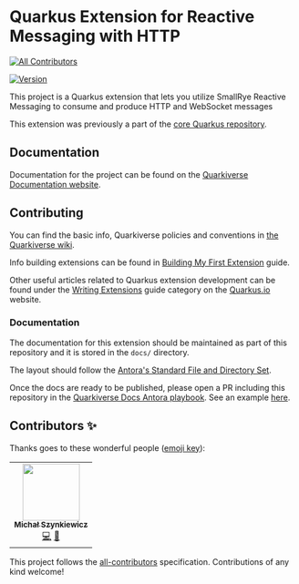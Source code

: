 # Quarkus Extension for Reactive Messaging with HTTP
<!-- ALL-CONTRIBUTORS-BADGE:START - Do not remove or modify this section -->
[![All Contributors](https://img.shields.io/badge/all_contributors-1-orange.svg?style=flat-square)](#contributors-)
<!-- ALL-CONTRIBUTORS-BADGE:END -->

[![Version](https://img.shields.io/maven-central/v/io.quarkiverse.reactivemessaging.http/quarkus-reactive-messaging-http?logo=apache-maven&style=flat-square)](https://search.maven.org/artifact/io.quarkiverse.reactivemessaging.http/quarkus-reactive-messaging-http)

This project is a Quarkus extension that lets you utilize SmallRye Reactive Messaging to consume and produce HTTP and WebSocket messages

This extension was previously a part of the [core Quarkus repository](https://github.com/quarkusio/quarkus).

## Documentation

Documentation for the project can be found on the [Quarkiverse Documentation website](https://quarkiverse.github.io/quarkiverse-docs/quarkus-reactive-messaging-http/dev/index.html).

## Contributing

You can find the basic info, Quarkiverse policies and conventions in [the Quarkiverse wiki](https://github.com/quarkiverse/quarkiverse/wiki).

Info building extensions can be found in [Building My First Extension](https://quarkus.io/guides/building-my-first-extension) guide.

Other useful articles related to Quarkus extension development can be found under the [Writing Extensions](https://quarkus.io/guides/#writing-extensions) guide category on the [Quarkus.io](http://quarkus.io) website.

### Documentation

The documentation for this extension should be maintained as part of this repository and it is stored in the `docs/` directory.

The layout should follow the [Antora's Standard File and Directory Set](https://docs.antora.org/antora/2.3/standard-directories/).

Once the docs are ready to be published, please open a PR including this repository in the [Quarkiverse Docs Antora playbook](https://github.com/quarkiverse/quarkiverse-docs/blob/main/antora-playbook.yml#L7). See an example [here](https://github.com/quarkiverse/quarkiverse-docs/pull/1).
## Contributors ✨

Thanks goes to these wonderful people ([emoji key](https://allcontributors.org/docs/en/emoji-key)):

<!-- ALL-CONTRIBUTORS-LIST:START - Do not remove or modify this section -->
<!-- prettier-ignore-start -->
<!-- markdownlint-disable -->
<table>
  <tr>
    <td align="center"><a href="https://github.com/michalszynkiewicz"><img src="https://avatars.githubusercontent.com/u/3901322?v=4?s=100" width="100px;" alt=""/><br /><sub><b>Michał Szynkiewicz</b></sub></a><br /><a href="https://github.com/quarkiverse/quarkus-reactive-messaging-http/commits?author=michalszynkiewicz" title="Code">💻</a> <a href="#maintenance-michalszynkiewicz" title="Maintenance">🚧</a></td>
  </tr>
</table>

<!-- markdownlint-restore -->
<!-- prettier-ignore-end -->

<!-- ALL-CONTRIBUTORS-LIST:END -->

This project follows the [all-contributors](https://github.com/all-contributors/all-contributors) specification. Contributions of any kind welcome!